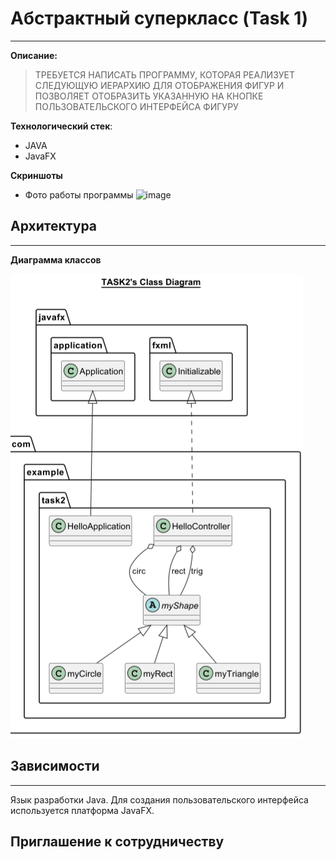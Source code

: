 
[2]:images/class.png

# Абстрактный суперкласс (Task 1)

---
**Описание:**



> ТРЕБУЕТСЯ НАПИСАТЬ ПРОГРАММУ, КОТОРАЯ РЕАЛИЗУЕТ СЛЕДУЮЩУЮ ИЕРАРХИЮ ДЛЯ ОТОБРАЖЕНИЯ ФИГУР И ПОЗВОЛЯЕТ ОТОБРАЗИТЬ УКАЗАННУЮ НА КНОПКЕ ПОЛЬЗОВАТЕЛЬСКОГО ИНТЕРФЕЙСА ФИГУРУ



**Технологический стек**:
* JAVA
* JavaFX

**Скриншоты**
* Фото работы программы
  ![image](https://user-images.githubusercontent.com/107999327/222955408-a857adde-0797-48e4-909f-96d34e7e6204.png)

## Архитектура

---
**Диаграмма классов**

![ФОТО][2]

## Зависимости

---
Язык разработки Java.
Для создания пользовательского интерфейса используется платформа JavaFX.

## Приглашение к сотрудничеству